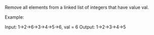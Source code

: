 Remove all elements from a linked list of integers that have value val.

Example:


Input:  1-&gt;2-&gt;6-&gt;3-&gt;4-&gt;5-&gt;6, val = 6
Output: 1-&gt;2-&gt;3-&gt;4-&gt;5

